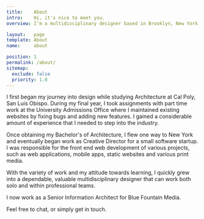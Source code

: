 ```yaml
---
title:    About
intro:    Hi, it's nice to meet you.
overview: I’m a multidisciplinary designer based in Brooklyn, New York — I divide my time between working with code, design systems, architecture and photography.

layout:   page
template: About
name:     about

position: 1
permalink: /about/
sitemap:
  exclude: false
  priority: 1.0
---
```

I first began my journey into design while studying Architecture at Cal Poly, San Luis Obispo. During my final year, I took assignments with part time work at the University Admissions Office where I maintained existing websites by fixing bugs and adding new features. I gained a considerable amount of experience that I needed to step into the industry.

Once obtaining my Bachelor's of Architecture, I flew one way to New York and eventually began work as Creative Director for a small software startup. I was responsible for the front end web development of various projects, such as web applications, mobile apps, static websites and various print media.

With the variety of work and my attitude towards learning, I quickly grew into a dependable, valuable multidisciplinary designer that can work both solo and within professional teams.

I now work as a Senior Information Architect for Blue Fountain Media.

Feel free to chat, or simply get in touch.
